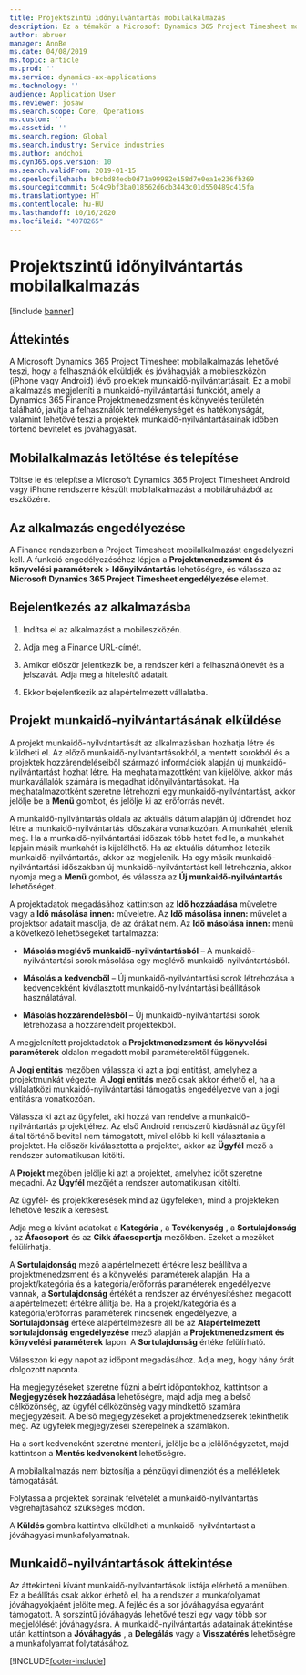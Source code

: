 ```yaml
---
title: Projektszintű időnyilvántartás mobilalkalmazás
description: Ez a témakör a Microsoft Dynamics 365 Project Timesheet mobilalkalmazással kapcsolatban tartalmaz információkat. A Projektszintű időnyilvántartás mobilalkalmazás lehetővé teszi, hogy a felhasználók elküldjék és jóváhagyják a mobileszközön lévő projektek munkaidő-nyilvántartásait.
author: abruer
manager: AnnBe
ms.date: 04/08/2019
ms.topic: article
ms.prod: ''
ms.service: dynamics-ax-applications
ms.technology: ''
audience: Application User
ms.reviewer: josaw
ms.search.scope: Core, Operations
ms.custom: ''
ms.assetid: ''
ms.search.region: Global
ms.search.industry: Service industries
ms.author: andchoi
ms.dyn365.ops.version: 10
ms.search.validFrom: 2019-01-15
ms.openlocfilehash: b9cbd84ecb0d71a99982e158d7e0ea1e236fb369
ms.sourcegitcommit: 5c4c9bf3ba018562d6cb3443c01d550489c415fa
ms.translationtype: HT
ms.contentlocale: hu-HU
ms.lasthandoff: 10/16/2020
ms.locfileid: "4078265"
---
```

# <a name="project-timesheet-mobile-application"></a>Projektszintű időnyilvántartás mobilalkalmazás

[!include [banner](../includes/banner.md)]

## <a name="overview"></a>Áttekintés

A Microsoft Dynamics 365 Project Timesheet mobilalkalmazás lehetővé teszi, hogy a felhasználók elküldjék és jóváhagyják a mobileszközön (iPhone vagy Android) lévő projektek munkaidő-nyilvántartásait. Ez a mobil alkalmazás megjeleníti a munkaidő-nyilvántartási funkciót, amely a Dynamics 365 Finance Projektmenedzsment és könyvelés területén található, javítja a felhasználók termelékenységét és hatékonyságát, valamint lehetővé teszi a projektek munkaidő-nyilvántartásainak időben történő bevitelét és jóváhagyását.

## <a name="download-and-install-the-mobile-app"></a>Mobilalkalmazás letöltése és telepítése

Töltse le és telepítse a Microsoft Dynamics 365 Project Timesheet Android vagy iPhone rendszerre készült mobilalkalmazást a mobiláruházból az eszközére.

## <a name="enable-the-app"></a>Az alkalmazás engedélyezése 

A Finance rendszerben a Project Timesheet mobilalkalmazást engedélyezni kell. A funkció engedélyezéséhez lépjen a **Projektmenedzsment és könyvelési paraméterek \> Időnyilvántartás** lehetőségre, és válassza az **Microsoft Dynamics 365 Project Timesheet engedélyezése** elemet.

## <a name="sign-in-to-the-app"></a>Bejelentkezés az alkalmazásba

1.  Indítsa el az alkalmazást a mobileszközén.

2.  Adja meg a Finance URL-címét.

3.  Amikor először jelentkezik be, a rendszer kéri a felhasználónevét és a jelszavát. Adja meg a hitelesítő adatait.

4.  Ekkor bejelentkezik az alapértelmezett vállalatba.

## <a name="submit-a-project-timesheet"></a>Projekt munkaidő-nyilvántartásának elküldése

A projekt munkaidő-nyilvántartását az alkalmazásban hozhatja létre és küldheti el. Az előző munkaidő-nyilvántartásokból, a mentett sorokból és a projektek hozzárendeléseiből származó információk alapján új munkaidő-nyilvántartást hozhat létre. Ha meghatalmazottként van kijelölve, akkor más munkavállalók számára is megadhat időnyilvántartásokat. Ha meghatalmazottként szeretne létrehozni egy munkaidő-nyilvántartást, akkor jelölje be a **Menü** gombot, és jelölje ki az erőforrás nevét.

A munkaidő-nyilvántartás oldala az aktuális dátum alapján új időrendet hoz létre a munkaidő-nyilvántartás időszakára vonatkozóan. A munkahét jelenik meg. Ha a munkaidő-nyilvántartási időszak több hetet fed le, a munkahét lapjain másik munkahét is kijelölhető.
Ha az aktuális dátumhoz létezik munkaidő-nyilvántartás, akkor az megjelenik. Ha egy másik munkaidő-nyilvántartási időszakban új munkaidő-nyilvántartást kell létrehoznia, akkor nyomja meg a **Menü** gombot, és válassza az **Új munkaidő-nyilvántartás** lehetőséget.

A projektadatok megadásához kattintson az **Idő hozzáadása** műveletre vagy a **Idő másolása innen:** műveletre. Az **Idő másolása innen:** művelet a projektsor adatait másolja, de az órákat nem. Az **Idő másolása innen:** menü a következő lehetőségeket tartalmazza:

- **Másolás meglévő munkaidő-nyilvántartásból** – A munkaidő-nyilvántartási sorok másolása egy meglévő munkaidő-nyilvántartásból.

- **Másolás a kedvencből** – Új munkaidő-nyilvántartási sorok létrehozása a kedvencekként kiválasztott munkaidő-nyilvántartási beállítások használatával.

- **Másolás hozzárendelésből** – Új munkaidő-nyilvántartási sorok létrehozása a hozzárendelt projektekből.

A megjelenített projektadatok a **Projektmenedzsment és könyvelési paraméterek** oldalon megadott mobil paraméterektől függenek.

A **Jogi entitás** mezőben válassza ki azt a jogi entitást, amelyhez a projektmunkát végezte. A **Jogi entitás** mező csak akkor érhető el, ha a vállalatközi munkaidő-nyilvántartási támogatás engedélyezve van a jogi entitásra vonatkozóan.

Válassza ki azt az ügyfelet, aki hozzá van rendelve a munkaidő-nyilvántartás projektjéhez. Az első Android rendszerű kiadásnál az ügyfél által történő bevitel nem támogatott, mivel előbb ki kell választania a projektet. Ha először kiválasztotta a projektet, akkor az **Ügyfél** mező a rendszer automatikusan kitölti.

A **Projekt** mezőben jelölje ki azt a projektet, amelyhez időt szeretne megadni. Az **Ügyfél** mezőjét a rendszer automatikusan kitölti.

Az ügyfél- és projektkeresések mind az ügyfeleken, mind a projekteken lehetővé teszik a keresést.

Adja meg a kívánt adatokat a **Kategória** , a **Tevékenység** , a **Sortulajdonság** , az **Áfacsoport** és az **Cikk áfacsoportja** mezőkben. Ezeket a mezőket felülírhatja.

A **Sortulajdonság** mező alapértelmezett értékre lesz beállítva a projektmenedzsment és a könyvelési paraméterek alapján. Ha a projekt/kategória és a kategória/erőforrás paraméterek engedélyezve vannak, a **Sortulajdonság** értékét a rendszer az érvényesítéshez megadott alapértelmezett értékre állítja be. Ha a projekt/kategória és a kategória/erőforrás paraméterek nincsenek engedélyezve, a **Sortulajdonság** értéke alapértelmezésre áll be az **Alapértelmezett sortulajdonság engedélyezése** mező alapján a **Projektmenedzsment és könyvelési paraméterek** lapon. A **Sortulajdonság** értéke felülírható.

Válasszon ki egy napot az időpont megadásához. Adja meg, hogy hány órát dolgozott naponta.

Ha megjegyzéseket szeretne fűzni a beírt időpontokhoz, kattintson a **Megjegyzések hozzáadása** lehetőségre, majd adja meg a belső célközönség, az ügyfél célközönség vagy mindkettő számára megjegyzéseit.
A belső megjegyzéseket a projektmenedzserek tekinthetik meg. Az ügyfelek megjegyzései szerepelnek a számlákon.

Ha a sort kedvencként szeretné menteni, jelölje be a jelölőnégyzetet, majd kattintson a **Mentés kedvencként** lehetőségre.

A mobilalkalmazás nem biztosítja a pénzügyi dimenziót és a mellékletek támogatását.

Folytassa a projektek sorainak felvételét a munkaidő-nyilvántartás végrehajtásához szükséges módon.

A **Küldés** gombra kattintva elküldheti a munkaidő-nyilvántartást a jóváhagyási munkafolyamatnak.

## <a name="review-timesheets"></a>Munkaidő-nyilvántartások áttekintése

Az áttekinteni kívánt munkaidő-nyilvántartások listája elérhető a menüben. Ez a beállítás csak akkor érhető el, ha a rendszer a munkafolyamat jóváhagyókjaént jelölte meg. A fejléc és a sor jóváhagyása egyaránt támogatott. A sorszintű jóváhagyás lehetővé teszi egy vagy több sor megjelölését jóváhagyásra. A munkaidő-nyilvántartás adatainak áttekintése után kattintson a **Jóváhagyás** , a **Delegálás** vagy a **Visszatérés** lehetőségre a munkafolyamat folytatásához.


[!INCLUDE[footer-include](../includes/footer-banner.md)]